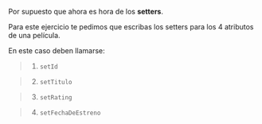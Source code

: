 Por supuesto que ahora es hora de los **setters**.

Para este ejercicio te pedimos que escribas los setters para los 4 atributos de una película.

En este caso deben llamarse:

> 1. `setId`

> 2. `setTitulo`

> 3. `setRating`

> 4. `setFechaDeEstreno`